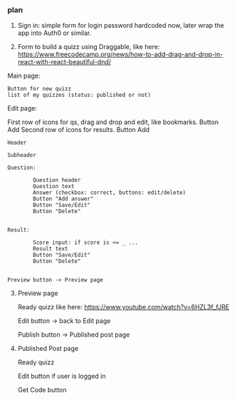### plan

1. Sign in: simple form for login password hardcoded now, later wrap the app into Auth0 or similar.

2. Form to build a quizz using Draggable, like here: https://www.freecodecamp.org/news/how-to-add-drag-and-drop-in-react-with-react-beautiful-dnd/

Main page: 

    Button for new quizz
    list of my quizzes (status: published or not)

Edit page: 

   First row of icons for qs, drag and drop and edit, like bookmarks. Button Add
   Second row of icons for results. Button Add

    Header

    Subheader

    Question:
        
            Question header
            Question text
            Answer (checkbox: correct, buttons: edit/delete)
            Button "Add answer"
            Button "Save/Edit"
            Button "Delete"
            

    Result:

            Score input: if score is <= _ ...
            Result text
            Button "Save/Edit"
            Button "Delete"


    Preview button -> Preview page


3. Preview page

    Ready quizz like here: https://www.youtube.com/watch?v=6HZL3f_fJRE
    
    Edit button -> back to Edit page

    Publish button -> Published post page



4. Published Post page

    Ready quizz
    
    Edit button if user is logged in
    
    Get Code button










